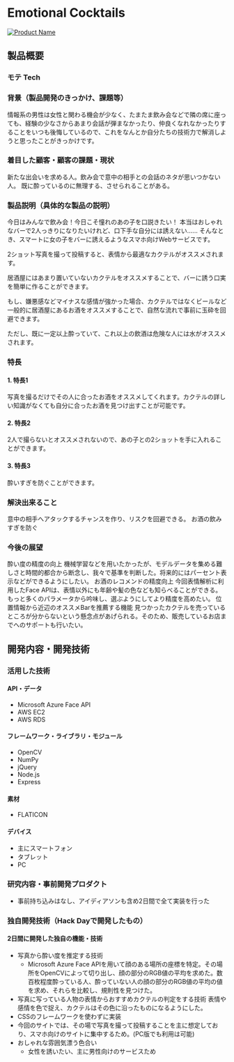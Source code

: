 # Emotional Cocktails

[![Product Name](https://raw.github.com/GabLeRoux/WebMole/master/ressources/WebMole_Youtube_Video.png)](https://www.youtube.com/channel/UC4PtjOfZTbVp9DwtJv82Lzg)

## 製品概要
### モテ Tech

### 背景（製品開発のきっかけ、課題等）
情報系の男性は女性と関わる機会が少なく、たまたま飲み会などで隣の席に座っても、経験の少なさからあまり会話が弾まなかったり、仲良くなれなかったりすることをいつも後悔しているので、これをなんとか自分たちの技術力で解消しようと思ったことがきっかけです。

### 着目した顧客・顧客の課題・現状
新たな出会いを求める人。飲み会で意中の相手との会話のネタが思いつかない人。
既に酔っているのに無理する、させられることがある。

### 製品説明（具体的な製品の説明）
今日はみんなで飲み会！今日こそ憧れのあの子を口説きたい！
本当はおしゃれなバーで2人っきりになりたいけれど、口下手な自分には誘えない......
そんなとき、スマートに女の子をバーに誘えるようなスマホ向けWebサービスです。

2ショット写真を撮って投稿すると、表情から最適なカクテルがオススメされます。

居酒屋にはあまり置いていないカクテルをオススメすることで、バーに誘う口実を簡単に作ることができます。

もし、嫌悪感などマイナスな感情が強かった場合、カクテルではなくビールなど一般的に居酒屋にあるお酒をオススメすることで、自然な流れで事前に玉砕を回避できます。

ただし、既に一定以上酔っていて、これ以上の飲酒は危険な人には水がオススメされます。

### 特長

#### 1. 特長1
写真を撮るだけでその人に合ったお酒をオススメしてくれます。カクテルの詳しい知識がなくても自分に合ったお酒を見つけ出すことが可能です。

#### 2. 特長2
2人で撮らないとオススメされないので、あの子との2ショットを手に入れることができます。

#### 3. 特長3
酔いすぎを防ぐことができます。

### 解決出来ること
意中の相手へアタックするチャンスを作り、リスクを回避できる。
お酒の飲みすぎを防ぐ

### 今後の展望
酔い度の精度の向上
	機械学習などを用いたかったが、モデルデータを集める難しさと時間的都合から断念し、我々で基準を判断した。将来的にはパーセント表示などができるようにしたい。
お酒のレコメンドの精度向上
	今回表情解析に利用したFace APIは、表情以外にも年齢や髪の色なども知らべることができる。もっと多くのパラメータから吟味し、選ぶようにしてより精度を高めたい。
位置情報から近辺のオススメBarを推薦する機能
	見つかったカクテルを売っているところが分からないという懸念点があげられる。そのため、販売しているお店までへのサポートも行いたい。

## 開発内容・開発技術
### 活用した技術
#### API・データ

* Microsoft Azure Face API
* AWS EC2
* AWS RDS

#### フレームワーク・ライブラリ・モジュール
* OpenCV
* NumPy
* jQuery
* Node.js
* Express

#### 素材
* FLATICON

#### デバイス
* 主にスマートフォン
* タブレット
* PC

### 研究内容・事前開発プロダクト
* 事前持ち込みはなし、アイディアソンも含め2日間で全て実装を行った


### 独自開発技術（Hack Dayで開発したもの）
#### 2日間に開発した独自の機能・技術

* 写真から酔い度を推定する技術
    * Microsoft Azure Face APIを用いて顔のある場所の座標を特定。その場所をOpenCVによって切り出し、顔の部分のRGB値の平均を求めた。数百枚程度酔っている人、酔っていない人の顔の部分のRGB値の平均の値を求め、それらを比較し、規則性を見つけた。
* 写真に写っている人物の表情からおすすめカクテルの判定をする技術
表情や感情を色で捉え、カクテルはその色に沿ったものになるようにした。
* CSSのフレームワークを使わずに実装
* 今回のサイトでは、その場で写真を撮って投稿することを主に想定しており、スマホ向けのサイトに集中するため。(PC版でも利用は可能)
* おしゃれな雰囲気漂う色合い
    * 女性を誘いたい、主に男性向けのサービスため

